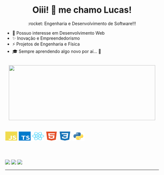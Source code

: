  <div align="center" justify="center"> 
 
 # Oiii! 👋 me chamo Lucas!
 
 </div>
<p align="center">:rocket: Engenharia e Desenvolvimento de Software!!!</p>

- 🎯 Possuo interesse em Desenvolvimento Web
- ✨ Inovação e Empreendedorismo
- :zap: Projetos de Engenharia e Física
- 🎓 Sempre aprendendo algo novo por aí... 👀

</br> 
 <div align="center" justify="center">
  <a href="https://github.com/lucascarvalho10"> </a>
  <img height="180em" width="480px" src="https://github-readme-stats.vercel.app/api?username=lucascarvalho10&show_icons=true&theme=dracula&include_all_commits=true&count_private=true"/>
</div>
  
 </br> 
 
 <div style="display: inline_block"  ><br>
  <img align="center" alt="Lucas-Js" height="30" width="40" src="https://raw.githubusercontent.com/devicons/devicon/master/icons/javascript/javascript-plain.svg">
  <img align="center" alt="Lucas-React" height="30" width="40" src="https://raw.githubusercontent.com/devicons/devicon/master/icons/typescript/typescript-plain.svg">
  <img align="center" alt="Lucas-Python" height="30" width="40" src="https://raw.githubusercontent.com/devicons/devicon/master/icons/react/react-original.svg">
  <img align="center" alt="Lucas-HTML" height="30" width="40" src="https://raw.githubusercontent.com/devicons/devicon/master/icons/html5/html5-plain.svg">
  <img align="center" alt="Lucas-CSS" height="30" width="40" src="https://raw.githubusercontent.com/devicons/devicon/master/icons/css3/css3-plain.svg">
 <img align="center" alt="Lucas-CSS" height="30" width="40" src="https://raw.githubusercontent.com/devicons/devicon/master/icons/python/python-original.svg">
  
</div>

<br> <br>
<div>
<a href="https://www.linkedin.com/in/lucas-carvalho-9a8562205" target="_blank"><img src="https://img.shields.io/badge/-LinkedIn-%230077B5?style=for-the-badge&logo=linkedin&logoColor=white" target="_blank"></a>   
  <a><img src="https://img.shields.io/badge/Gmail-D14836?style=for-the-badge&logo=gmail&logoColor=white"></a>
  <a> <img src="https://img.shields.io/badge/Telegram-2CA5E0?style=for-the-badge&logo=telegram&logoColor=white"> </a>
</div>

<hr>

<!---
lucascarvalho10/lucascarvalho10 is a ✨ special ✨ repository because its `README.md` (this file) appears on your GitHub profile.
You can click the Preview link to take a look at your changes.
--->
